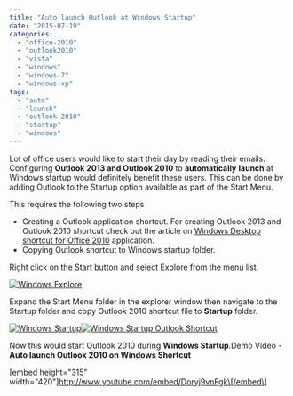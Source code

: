 ```yaml
---
title: "Auto launch Outlook at Windows Startup"
date: "2015-07-19"
categories: 
  - "office-2010"
  - "outlook2010"
  - "vista"
  - "windows"
  - "windows-7"
  - "windows-xp"
tags: 
  - "auto"
  - "launch"
  - "outlook-2010"
  - "startup"
  - "windows"
---
```


Lot of office users would like to start their day by reading their emails. Configuring **Outlook 2013 and Outlook 2010** to **automatically** **launch** at Windows startup would definitely benefit these users. This can be done by adding Outlook to the Startup option available as part of the Start Menu.

This requires the following two steps

- Creating a Outlook application shortcut. For creating Outlook 2013 and Outlook 2010 shortcut check out the article on [Windows Desktop shortcut for Office 2010](http://blogmines.com/blog/2011/09/14/how-to-create-desktop-shortcut-for-office-2010-applications/) application.
- Copying Outlook shortcut to Windows startup folder.

Right click on the Start button and select Explore from the menu list.

[![Windows Explore ](/assets/images/image_thumb125.png "Windows Explore ")](http://blogmines.com/blog/wp-content/uploads/2011/07/image125.png)

Expand the Start Menu folder in the explorer window then navigate to the Startup folder and copy Outlook 2010 shortcut file to **Startup** folder.

[![Windows Startup](/assets/images/image_thumb126.png "Windows Startup")](http://blogmines.com/blog/wp-content/uploads/2011/07/image126.png)[![Windows Startup Outlook Shortcut](/assets/images/image_thumb127.png "Windows Startup Outlook Shortcut")](http://blogmines.com/blog/wp-content/uploads/2011/07/image127.png)

Now this would start Outlook 2010 during **Windows Startup**.Demo Video - **Auto launch Outlook 2010 on Windows Shortcut**

\[embed height="315" width="420"\]http://www.youtube.com/embed/Doryj9vnFgk\[/embed\]
